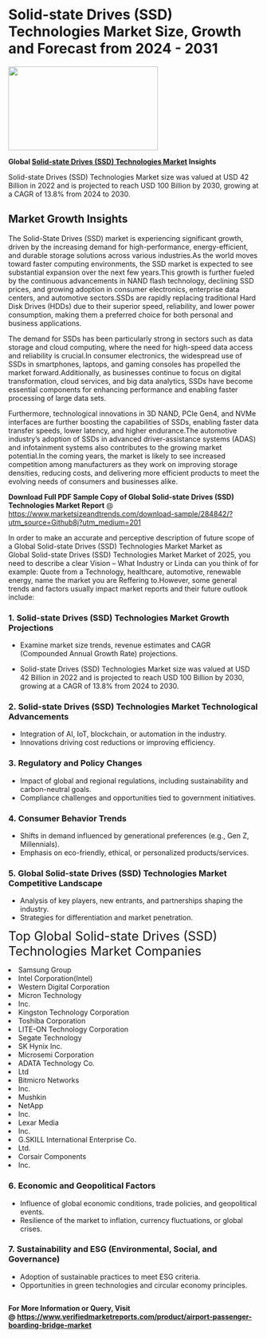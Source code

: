 <H1>Solid-state Drives (SSD) Technologies Market Size, Growth and Forecast from 2024 - 2031</H1><img class="aligncenter size-medium wp-image-584254" src="https://thirdeyenews.in/wp-content/uploads/2024/09/Global-Market-Research-300x168.jpeg" alt="" width="300" height="168" /><p><strong>Global&nbsp;<a href="https://www.marketsizeandtrends.com/download-sample/284842/?utm_source=Github8j?utm_medium=201">Solid-state Drives (SSD) Technologies Market</a> Insights</strong></p><p>Solid-state Drives (SSD) Technologies Market size was valued at USD 42 Billion in 2022 and is projected to reach USD 100 Billion by 2030, growing at a CAGR of 13.8% from 2024 to 2030.</p><p><h2>Market Growth Insights</h2> <p>The Solid-State Drives (SSD) market is experiencing significant growth, driven by the increasing demand for high-performance, energy-efficient, and durable storage solutions across various industries.As the world moves toward faster computing environments, the SSD market is expected to see substantial expansion over the next few years.This growth is further fueled by the continuous advancements in NAND flash technology, declining SSD prices, and growing adoption in consumer electronics, enterprise data centers, and automotive sectors.SSDs are rapidly replacing traditional Hard Disk Drives (HDDs) due to their superior speed, reliability, and lower power consumption, making them a preferred choice for both personal and business applications.</p> <p>The demand for SSDs has been particularly strong in sectors such as data storage and cloud computing, where the need for high-speed data access and reliability is crucial.In consumer electronics, the widespread use of SSDs in smartphones, laptops, and gaming consoles has propelled the market forward.Additionally, as businesses continue to focus on digital transformation, cloud services, and big data analytics, SSDs have become essential components for enhancing performance and enabling faster processing of large data sets.</p> <p>Furthermore, technological innovations in 3D NAND, PCIe Gen4, and NVMe interfaces are further boosting the capabilities of SSDs, enabling faster data transfer speeds, lower latency, and higher endurance.The automotive industry’s adoption of SSDs in advanced driver-assistance systems (ADAS) and infotainment systems also contributes to the growing market potential.In the coming years, the market is likely to see increased competition among manufacturers as they work on improving storage densities, reducing costs, and delivering more efficient products to meet the evolving needs of consumers and businesses alike.</p> <p><span class=""><strong>Download Full PDF Sample Copy of Global Solid-state Drives (SSD) Technologies Market Report</strong> @ <a href="https://www.marketsizeandtrends.com/download-sample/284842/?utm_source=Github8j?utm_medium=201" target="_blank">https://www.marketsizeandtrends.com/download-sample/284842/?utm_source=Github8j?utm_medium=201</a></span></p><p>In order to make an accurate and perceptive description of future scope of a Global&nbsp;Solid-state Drives (SSD) Technologies Market Market as Global&nbsp;Solid-state Drives (SSD) Technologies Market Market of 2025, you need to describe a clear Vision &ndash; What Industry or Linda can you think of for example: Quote from a Technology, healthcare, automotive, renewable energy, name the market you are Reffering to.However, some general trends and factors usually impact market reports and their future outlook include:</p><h3>1.&nbsp;<strong>Solid-state Drives (SSD) Technologies Market Growth Projections</strong></h3><ul><li>Examine market size trends, revenue estimates and CAGR (Compounded Annual Growth Rate) projections.</li><li><p>Solid-state Drives (SSD) Technologies Market size was valued at USD 42 Billion in 2022 and is projected to reach USD 100 Billion by 2030, growing at a CAGR of 13.8% from 2024 to 2030.</p></li></ul><h3>2.&nbsp;<strong>Solid-state Drives (SSD) Technologies Market Technological Advancements</strong></h3><ul><li>Integration of AI, IoT, blockchain, or automation in the industry.</li><li>Innovations driving cost reductions or improving efficiency.</li></ul><h3>3.&nbsp;<strong>Regulatory and Policy Changes</strong></h3><ul><li>Impact of global and regional regulations, including sustainability and carbon-neutral goals.</li><li>Compliance challenges and opportunities tied to government initiatives.</li></ul><h3>4.&nbsp;<strong>Consumer Behavior Trends</strong></h3><ul><li>Shifts in demand influenced by generational preferences (e.g., Gen Z, Millennials).</li><li>Emphasis on eco-friendly, ethical, or personalized products/services.</li></ul><h3>5.&nbsp;<strong>Global Solid-state Drives (SSD) Technologies Market Competitive Landscape</strong></h3><ul><li>Analysis of key players, new entrants, and partnerships shaping the industry.</li><li>Strategies for differentiation and market penetration.</li></ul><p data-pm-slice="1 1 []"><span style="color: inherit; font-family: inherit; font-size: 25px;">Top Global Solid-state Drives (SSD) Technologies Market Companies</span></p><div class="" data-test-id=""><p><li>Samsung Group</li><li> Intel Corporation(Intel)</li><li> Western Digital Corporation</li><li> Micron Technology</li><li> Inc.</li><li> Kingston Technology Corporation</li><li> Toshiba Corporation</li><li> LITE-ON Technology Corporation</li><li> Segate Technology</li><li> SK Hynix Inc.</li><li> Microsemi Corporation</li><li> ADATA Technology Co.</li><li> Ltd</li><li> Bitmicro Networks</li><li> Inc.</li><li> Mushkin</li><li> NetApp</li><li> Inc.</li><li> Lexar Media</li><li> Inc.</li><li> G.SKILL International Enterprise Co.</li><li> Ltd.</li><li> Corsair Components</li><li> Inc.</li></p></div><h3>6.&nbsp;<strong>Economic and Geopolitical Factors</strong></h3><ul><li>Influence of global economic conditions, trade policies, and geopolitical events.</li><li>Resilience of the market to inflation, currency fluctuations, or global crises.</li></ul><h3>7.&nbsp;<strong>Sustainability and ESG (Environmental, Social, and Governance)</strong></h3><ul><li>Adoption of sustainable practices to meet ESG criteria.</li><li>Opportunities in green technologies and circular economy principles.</li></ul><h2><strong style="font-size: 14px;">For More Information or Query, Visit @&nbsp;</strong><a style="background-color: #ffffff; font-size: 14px;" href="https://www.marketsizeandtrends.com/report/solid-state-drives-ssd-technologies-market/" target="_blank">https://www.verifiedmarketreports.com/product/airport-passenger-boarding-bridge-market</a></h2>